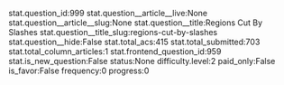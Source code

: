 stat.question_id:999
stat.question__article__live:None
stat.question__article__slug:None
stat.question__title:Regions Cut By Slashes
stat.question__title_slug:regions-cut-by-slashes
stat.question__hide:False
stat.total_acs:415
stat.total_submitted:703
stat.total_column_articles:1
stat.frontend_question_id:959
stat.is_new_question:False
status:None
difficulty.level:2
paid_only:False
is_favor:False
frequency:0
progress:0

